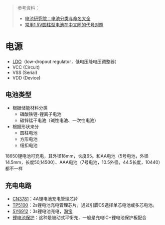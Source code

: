 > 参考资料：
>
> - [电池研究院：电池分类与命名大全](https://www.pcauto.com.cn/tech/2368/23689092.html)
> - [常用1.5V圆柱型电池在中文圈的代号对照](https://zh.wikipedia.org/wiki/%E9%9B%BB%E6%B1%A0%E5%B0%BA%E5%AF%B8%E5%88%97%E8%A1%A8)

# 电源

- [LDO](https://en.wikipedia.org/wiki/Low-dropout_regulator)（low-dropout regulator，低电压降电压调整器）
- VCC (Circuit)
- VSS (Serial)
- VDD (Device)



## 电池类型

- 根据储能材料分类
  - 磷酸铁锂-锂离子电池
  - 碳锌锰干电池（碱性电池、一次性电池）
- 根据形状来分
  - 圆柱电池
  - 方形电池
  - 纽扣电池



18650锂电池可充电，其外径18mm，长度65。和AA电池（5号电池，外径14.5mm，长度50,14500）、AAA电池（7号电池，10.5外径，44.5长度，10440）都不一样



## 充电电路

- [CN3781](https://www.bilibili.com/video/BV1DC4y1p7uW/?spm_id_from=333.337.search-card.all.click&vd_source=b736aa3d7f0fdf47b59ea3021dc810ab)：4A锂电池充电管理芯片
- [TP5100](https://www.bilibili.com/video/BV1S5411t79J/?spm_id_from=333.788)：2s锂电池充电管理芯片，通过引脚CS选择单芯电池或多芯电池。
- [SY6912](https://www.bilibili.com/video/BV1HK4y1k7Dq/?spm_id_from=333.788&vd_source=b736aa3d7f0fdf47b59ea3021dc810ab)：3s锂电池充电，[淘宝](https://item.taobao.com/item.htm?spm=a230r.1.14.16.447e4a4dSe8bs0&id=653995640130&ns=1&abbucket=10#detail)
- [锂电池保护](https://detail.tmall.com/item.htm?spm=a230r.1.14.38.5a7f959dfTi95x&id=558346048387&ns=1&abbucket=10)：这种是被动式平衡充，一般是充电IC+锂电池保护板配合

